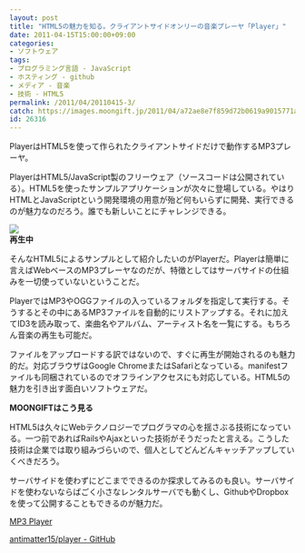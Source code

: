 ```yaml
---
layout: post
title: "HTML5の魅力を知る。クライアントサイドオンリーの音楽プレーヤ「Player」"
date: 2011-04-15T15:00:00+09:00
categories:
- ソフトウェア
tags: 
- プログラミング言語 - JavaScript
- ホスティング - github
- メディア - 音楽
- 技術 - HTML5
permalink: /2011/04/20110415-3/
catch: https://images.moongift.jp/2011/04/a72ae8e7f859d72b0619a9015771af0c.png
id: 26316
---
```

PlayerはHTML5を使って作られたクライアントサイドだけで動作するMP3プレーヤ。

  

PlayerはHTML5/JavaScript製のフリーウェア（ソースコードは公開されている）。HTML5を使ったサンプルアプリケーションが次々に登場している。やはりHTMLとJavaScriptという開発環境の用意が殆ど何もいらずに開発、実行できるのが魅力なのだろう。誰でも新しいことにチャレンジできる。

  

![](https://images.moongift.jp/2011/04/a72ae8e7f859d72b0619a9015771af0c.png)  
**再生中**

  

そんなHTML5によるサンプルとして紹介したいのがPlayerだ。Playerは簡単に言えばWebベースのMP3プレーヤなのだが、特徴としてはサーバサイドの仕組みを一切使っていないということだ。

  
<!--more-->  

PlayerではMP3やOGGファイルの入っているフォルダを指定して実行する。そうするとその中にあるMP3ファイルを自動的にリストアップする。それに加えてID3を読み取って、楽曲名やアルバム、アーティスト名を一覧にする。もちろん音楽の再生も可能だ。

  

ファイルをアップロードする訳ではないので、すぐに再生が開始されるのも魅力的だ。対応ブラウザはGoogle ChromeまたはSafariとなっている。manifestファイルも同梱されているのでオフラインアクセスにも対応している。HTML5の魅力を引き出す面白いソフトウェアだ。

  
  
  

**MOONGIFTはこう見る**

  

HTML5は久々にWebテクノロジーでプログラマの心を揺さぶる技術になっている。一つ前であればRailsやAjaxといった技術がそうだったと言える。こうした技術は企業では取り組みづらいので、個人としてどんどんキャッチアップしていくべきだろう。

  

サーバサイドを使わずにどこまでできるのか探求してみるのも良い。サーバサイドを使わないならばごく小さなレンタルサーバでも動くし、GithubやDropboxを使って公開することもできるのが魅力だ。

  

[MP3 Player](http://antimatter15.github.com/player/player.html)

  

[antimatter15/player - GitHub](https://github.com/antimatter15/player)

